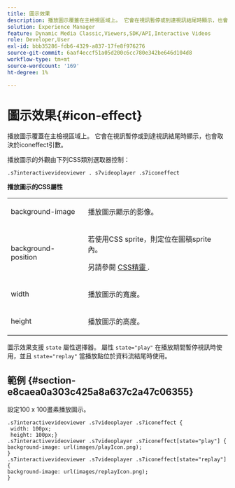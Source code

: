 ```yaml
---
title: 圖示效果
description: 播放圖示覆蓋在主檢視區域上。 它會在視訊暫停或到達視訊結尾時顯示，也會取決於iconeffect引數。
solution: Experience Manager
feature: Dynamic Media Classic,Viewers,SDK/API,Interactive Videos
role: Developer,User
exl-id: bbb35286-fdb6-4329-a837-17fe8f976276
source-git-commit: 6aaf4eccf51a05d200c6cc780e342be646d104d8
workflow-type: tm+mt
source-wordcount: '169'
ht-degree: 1%

---
```


# 圖示效果{#icon-effect}

播放圖示覆蓋在主檢視區域上。 它會在視訊暫停或到達視訊結尾時顯示，也會取決於iconeffect引數。

<!--<a id="section_061E550C1C1D4DB2BD663A898895B38C"></a>-->

播放圖示的外觀由下列CSS類別選取器控制：

```
.s7interactivevideoviewer . s7videoplayer .s7iconeffect
```

**播放圖示的CSS屬性**

<table id="table_C48C56E696304C9BAFEE71BA9EA9A174"> 
 <tbody> 
  <tr> 
   <td colname="col1"> <p> <span class="codeph"> background-image </span> </p> </td> 
   <td colname="col2"> <p> 播放圖示顯示的影像。 </p> </td> 
  </tr> 
  <tr> 
   <td colname="col1"> <p> <span class="codeph"> background-position </span> </p> </td> 
   <td colname="col2"> <p> 若使用CSS sprite，則定位在圖稿sprite內。 </p> <p>另請參閱 <a href="../../../c-html5-aem-asset-viewers/c-html5-aem-int-video/c-html5-aem-int-video-customizingviewer/c-html5-aem-int-video-customizingviewer.md#section-9b6d8d601cb441d08214dada7bb4eddc" format="dita" scope="local"> CSS精靈 </a>. </p> </td> 
  </tr> 
  <tr> 
   <td colname="col1"> <p> <span class="codeph"> width </span> </p> </td> 
   <td colname="col2"> <p> 播放圖示的寬度。 </p> </td> 
  </tr> 
  <tr> 
   <td colname="col1"> <p> <span class="codeph"> height </span> </p> </td> 
   <td colname="col2"> <p>播放圖示的高度。 </p> </td> 
  </tr> 
 </tbody> 
</table>

圖示效果支援 `state` 屬性選擇器。 屬性 `state="play"` 在播放期間暫停視訊時使用，並且 `state="replay"` 當播放點位於資料流結尾時使用。

## 範例 {#section-e8caea0a303c425a8a637c2a47c06355}

設定100 x 100畫素播放圖示。

```
.s7interactivevideoviewer .s7videoplayer .s7iconeffect { 
 width: 100px; 
 height: 100px;} 
.s7interactivevideoviewer .s7videoplayer .s7iconeffect[state="play"] { 
background-image: url(images/playIcon.png); 
} 
.s7interactivevideoviewer .s7videoplayer .s7iconeffect[state="replay"] { 
background-image: url(images/replayIcon.png); 
}
```
